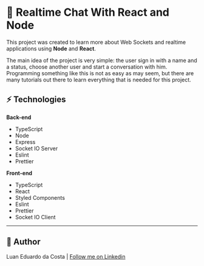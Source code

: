 # :speech_balloon: Realtime Chat With React and Node

This project was created to learn more about Web Sockets and realtime applications using **Node** and **React**.

The main idea of the project is very simple: the user sign in with a name and a status, choose another user and start a conversation with him. Programming something like this is not as easy as may seem, but there are many tutorials out there to learn everything that is needed for this project.

## :zap: Technologies

**Back-end**

- TypeScript
- Node
- Express
- Socket IO Server
- Eslint
- Prettier

**Front-end**

- TypeScript
- React
- Styled Components
- Eslint
- Prettier
- Socket IO Client

---

## :man: Author

Luan Eduardo da Costa | [Follow me on Linkedin](https://www.linkedin.com/in/luaneducosta/)
